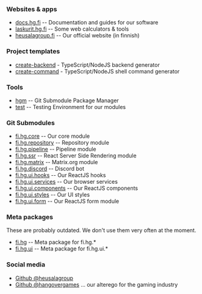### Websites & apps

 * [docs.hg.fi](https://docs.hg.fi) -- Documentation and guides for our software
 * [laskurit.hg.fi](https://laskurit.hg.fi) -- Some web calculators & tools
 * [heusalagroup.fi](https://heusalagroup.fi) -- Our official website (in finnish)

### Project templates

 * [create-backend](https://github.com/heusalagroup/create-backend) - TypeScript/NodeJS backend generator
 * [create-command](https://github.com/heusalagroup/create-command) - TypeScript/NodeJS shell command generator

### Tools

 * [hgm](https://github.com/heusalagroup/hgm) -- Git Submodule Package Manager
 * [test](https://github.com/heusalagroup/test) -- Testing Environment for our modules

### Git Submodules

 * [fi.hg.core](https://github.com/heusalagroup/fi.hg.core) -- Our core module
 * [fi.hg.repository](https://github.com/heusalagroup/fi.hg.repository) -- Repository module
 * [fi.hg.pipeline](https://github.com/heusalagroup/fi.hg.pipeline) -- Pipeline module
 * [fi.hg.ssr](https://github.com/heusalagroup/fi.hg.ssr) -- React Server Side Rendering module
 * [fi.hg.matrix](https://github.com/heusalagroup/fi.hg.matrix) -- Matrix.org module
 * [fi.hg.discord](https://github.com/heusalagroup/fi.hg.discord) -- Discord bot
 * [fi.hg.ui.hooks](https://github.com/heusalagroup/fi.hg.ui.hooks) -- Our ReactJS hooks
 * [fi.hg.ui.services](https://github.com/heusalagroup/fi.hg.ui.services) -- Our browser services
 * [fi.hg.ui.components](https://github.com/heusalagroup/fi.hg.ui.components) -- Our ReactJS components
 * [fi.hg.ui.styles](https://github.com/heusalagroup/fi.hg.ui.styles) -- Our UI styles
 * [fi.hg.ui.form](https://github.com/heusalagroup/fi.hg.ui.form) -- Our ReactJS form module

### Meta packages

These are probably outdated. We don't use them very often at the moment.

 * [fi.hg](https://github.com/heusalagroup/fi.hg) -- Meta package for fi.hg.*
 * [fi.hg.ui](https://github.com/heusalagroup/fi.hg.ui) -- Meta package for fi.hg.ui.*

### Social media

 * [Github @heusalagroup](https://github.com/heusalagroup)
 * [Github @hangovergames](https://github.com/hangovergames) ... our alterego for the gaming industry
